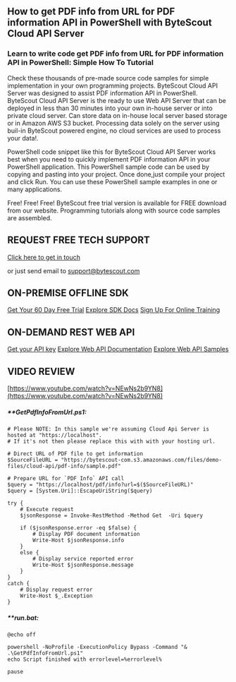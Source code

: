 ## How to get PDF info from URL for PDF information API in PowerShell with ByteScout Cloud API Server

### Learn to write code get PDF info from URL for PDF information API in PowerShell: Simple How To Tutorial

Check these thousands of pre-made source code samples for simple implementation in your own programming projects. ByteScout Cloud API Server was designed to assist PDF information API in PowerShell. ByteScout Cloud API Server is the ready to use Web API Server that can be deployed in less than 30 minutes into your own in-house server or into private cloud server. Can store data on in-house local server based storage or in Amazon AWS S3 bucket. Processing data solely on the server using buil-in ByteScout powered engine, no cloud services are used to process your data!.

PowerShell code snippet like this for ByteScout Cloud API Server works best when you need to quickly implement PDF information API in your PowerShell application. This PowerShell sample code can be used by copying and pasting into your project. Once done,just compile your project and click Run. You can use these PowerShell sample examples in one or many applications.

Free! Free! Free! ByteScout free trial version is available for FREE download from our website. Programming tutorials along with source code samples are assembled.

## REQUEST FREE TECH SUPPORT

[Click here to get in touch](https://bytescout.zendesk.com/hc/en-us/requests/new?subject=ByteScout%20Cloud%20API%20Server%20Question)

or just send email to [support@bytescout.com](mailto:support@bytescout.com?subject=ByteScout%20Cloud%20API%20Server%20Question) 

## ON-PREMISE OFFLINE SDK 

[Get Your 60 Day Free Trial](https://bytescout.com/download/web-installer?utm_source=github-readme)
[Explore SDK Docs](https://bytescout.com/documentation/index.html?utm_source=github-readme)
[Sign Up For Online Training](https://academy.bytescout.com/)


## ON-DEMAND REST WEB API

[Get your API key](https://pdf.co/documentation/api?utm_source=github-readme)
[Explore Web API Documentation](https://pdf.co/documentation/api?utm_source=github-readme)
[Explore Web API Samples](https://github.com/bytescout/ByteScout-SDK-SourceCode/tree/master/PDF.co%20Web%20API)

## VIDEO REVIEW

[https://www.youtube.com/watch?v=NEwNs2b9YN8](https://www.youtube.com/watch?v=NEwNs2b9YN8)




<!-- code block begin -->

##### ****GetPdfInfoFromUrl.ps1:**
    
```
# Please NOTE: In this sample we're assuming Cloud Api Server is hosted at "https://localhost". 
# If it's not then please replace this with with your hosting url.

# Direct URL of PDF file to get information
$SourceFileURL = "https://bytescout-com.s3.amazonaws.com/files/demo-files/cloud-api/pdf-info/sample.pdf"

# Prepare URL for `PDF Info` API call
$query = "https://localhost/pdf/info?url=$($SourceFileURL)"
$query = [System.Uri]::EscapeUriString($query)

try {
    # Execute request
    $jsonResponse = Invoke-RestMethod -Method Get  -Uri $query

    if ($jsonResponse.error -eq $false) {
        # Display PDF document information
        Write-Host $jsonResponse.info
    }
    else {
        # Display service reported error
        Write-Host $jsonResponse.message
    }
}
catch {
    # Display request error
    Write-Host $_.Exception
}
```

<!-- code block end -->    

<!-- code block begin -->

##### ****run.bat:**
    
```
@echo off

powershell -NoProfile -ExecutionPolicy Bypass -Command "& .\GetPdfInfoFromUrl.ps1"
echo Script finished with errorlevel=%errorlevel%

pause
```

<!-- code block end -->